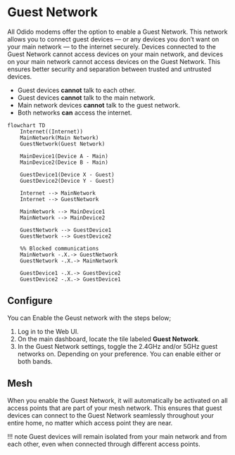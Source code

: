 # Guest Network

All Odido modems offer the option to enable a Guest Network.
This network allows you to connect guest devices — or any devices you don’t want on your main network — to the internet securely.
Devices connected to the Guest Network cannot access devices on your main network, and devices on your main network cannot access devices on the Guest Network.
This ensures better security and separation between trusted and untrusted devices.

- Guest devices **cannot** talk to each other.
- Guest devices **cannot** talk to the main network.
- Main network devices **cannot** talk to the guest network.
- Both networks **can** access the internet.


``` mermaid
flowchart TD
    Internet((Internet))
    MainNetwork(Main Network)
    GuestNetwork(Guest Network)

    MainDevice1(Device A - Main)
    MainDevice2(Device B - Main)

    GuestDevice1(Device X - Guest)
    GuestDevice2(Device Y - Guest)

    Internet --> MainNetwork
    Internet --> GuestNetwork

    MainNetwork --> MainDevice1
    MainNetwork --> MainDevice2

    GuestNetwork --> GuestDevice1
    GuestNetwork --> GuestDevice2

    %% Blocked communications
    MainNetwork -.X.-> GuestNetwork
    GuestNetwork -.X.-> MainNetwork

    GuestDevice1 -.X.-> GuestDevice2
    GuestDevice2 -.X.-> GuestDevice1
```

## Configure

You can Enable the Geust network with the steps below;

1. Log in to the Web UI.
2. On the main dashboard, locate the tile labeled **Guest Network**.
3. In the Guest Network settings, toggle the 2.4GHz and/or 5GHz guest networks on.
    Depending on your preference. You can enable either or both bands.

## Mesh

When you enable the Guest Network, it will automatically be activated on all access points that are part of your mesh network.
This ensures that guest devices can connect to the Guest Network seamlessly throughout your entire home, no matter which access point they are near.

!!! note
    Guest devices will remain isolated from your main network and from each other, even when connected through different access points.
